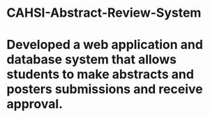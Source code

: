 # CAHSI-Abstract-Review-System
# Developed a web application and database system that allows students to make abstracts and posters submissions and receive approval.
